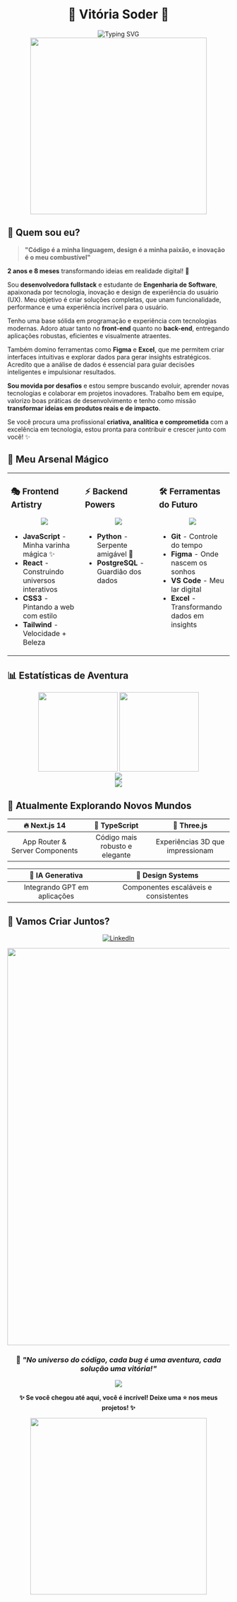 # <div align="center">🌟 Vitória Soder 🌟</div>
<div align="center">
  <img src="https://readme-typing-svg.herokuapp.com?font=Fira+Code&size=22&duration=3000&pause=1000&color=FF6B9D&center=true&vCenter=true&width=600&lines=Fullstack+Developer+%26+Software+Engineer;2+anos+e+8+meses+de+experiencia;Transformando+ideias+em+solucoes+completas" alt="Typing SVG" />
</div>

<div align="center">
  <img src="https://user-images.githubusercontent.com/74038190/225813708-98b745f2-7d22-48cf-9150-083f1b00d6c9.gif" width="400">
</div>

## 🎯 Quem sou eu?

> **"Código é a minha linguagem, design é a minha paixão, e inovação é o meu combustível"**

**2 anos e 8 meses** transformando ideias em realidade digital! 🚀

Sou **desenvolvedora fullstack** e estudante de **Engenharia de Software**, apaixonada por tecnologia, inovação e design de experiência do usuário (UX). Meu objetivo é criar soluções completas, que unam funcionalidade, performance e uma experiência incrível para o usuário.

Tenho uma base sólida em programação e experiência com tecnologias modernas. Adoro atuar tanto no **front-end** quanto no **back-end**, entregando aplicações robustas, eficientes e visualmente atraentes.

Também domino ferramentas como **Figma** e **Excel**, que me permitem criar interfaces intuitivas e explorar dados para gerar insights estratégicos. Acredito que a análise de dados é essencial para guiar decisões inteligentes e impulsionar resultados.


**Sou movida por desafios** e estou sempre buscando evoluir, aprender novas tecnologias e colaborar em projetos inovadores. Trabalho bem em equipe, valorizo boas práticas de desenvolvimento e tenho como missão **transformar ideias em produtos reais e de impacto**.

Se você procura uma profissional **criativa, analítica e comprometida** com a excelência em tecnologia, estou pronta para contribuir e crescer junto com você! ✨

## 🎨 Meu Arsenal Mágico

<table>
<tr>
<td valign="top" width="33%">

### 🎭 Frontend Artistry
<div align="center">
<img src="https://skillicons.dev/icons?i=js,react,html,css,tailwind,materialui" />
</div>

- **JavaScript** - Minha varinha mágica ✨
- **React** - Construindo universos interativos
- **CSS3** - Pintando a web com estilo
- **Tailwind** - Velocidade + Beleza

</td>
<td valign="top" width="33%">

### ⚡ Backend Powers
<div align="center">
<img src="https://skillicons.dev/icons?i=python,postgresql" />
</div>

- **Python** - Serpente amigável 🐍
- **PostgreSQL** - Guardião dos dados

</td>
<td valign="top" width="33%">

### 🛠️ Ferramentas do Futuro
<div align="center">
<img src="https://skillicons.dev/icons?i=git,vscode,figma,postman" />
</div>

- **Git** - Controle do tempo
- **Figma** - Onde nascem os sonhos
- **VS Code** - Meu lar digital
- **Excel** - Transformando dados em insights

</td>
</tr>
</table>

## 📊 Estatísticas de Aventura

<div align="center">
  <img height="180em" src="https://github-readme-stats.vercel.app/api?username=VitoriaSoder&show_icons=true&theme=synthwave&include_all_commits=true&count_private=true&bg_color=0D1117&border_color=FF6B9D"/>
  <img height="180em" src="https://github-readme-stats.vercel.app/api/top-langs/?username=VitoriaSoder&layout=compact&langs_count=8&theme=synthwave&bg_color=0D1117&border_color=FF6B9D"/>
</div>

<div align="center">
  <img src="https://github-readme-streak-stats.herokuapp.com/?user=VitoriaSoder&theme=synthwave&background=0D1117&border=FF6B9D&ring=FF6B9D&fire=FFD700&currStreakLabel=FF6B9D"/>
</div>

<div align="center">
  <img src="https://github-readme-activity-graph.vercel.app/graph?username=VitoriaSoder&theme=synthwave&bg_color=0D1117&color=FF6B9D&line=FFD700&point=FFFFFF&area=true&hide_border=true"/>
</div>

## 🌱 Atualmente Explorando Novos Mundos

<div align="center">

| 🔥 **Next.js 14** | 🎯 **TypeScript** | 🎪 **Three.js** |
|:---:|:---:|:---:|
| App Router & Server Components | Código mais robusto e elegante | Experiências 3D que impressionam |

| 🤖 **IA Generativa** | 🎨 **Design Systems** |
|:---:|:---:|
| Integrando GPT em aplicações | Componentes escaláveis e consistentes |

</div>


## 💫 Vamos Criar Juntos?

<div align="center">
  
[![LinkedIn](https://img.shields.io/badge/LinkedIn-FF6B9D?style=for-the-badge&logo=linkedin&logoColor=white&labelColor=0D1117)](https://www.linkedin.com/in/vit%C3%B3ria-soder)
</div>

<div align="center">
  <img src="https://user-images.githubusercontent.com/74038190/212284100-561aa473-3905-4a80-b561-0d28506553ee.gif" width="900">
</div>

<div align="center">
  
### 🌈 *"No universo do código, cada bug é uma aventura, cada solução uma vitória!"*

<img src="https://komarev.com/ghpvc/?username=VitoriaSoder&color=FF6B9D&style=for-the-badge&label=Exploradores+que+passaram+por+aqui"/>

**✨ Se você chegou até aqui, você é incrível! Deixe uma ⭐ nos meus projetos! ✨**

</div>

<div align="center">
  <img src="https://user-images.githubusercontent.com/74038190/212284158-e840e285-664b-44d7-b79b-e264b5e54825.gif" width="400">
</div>
